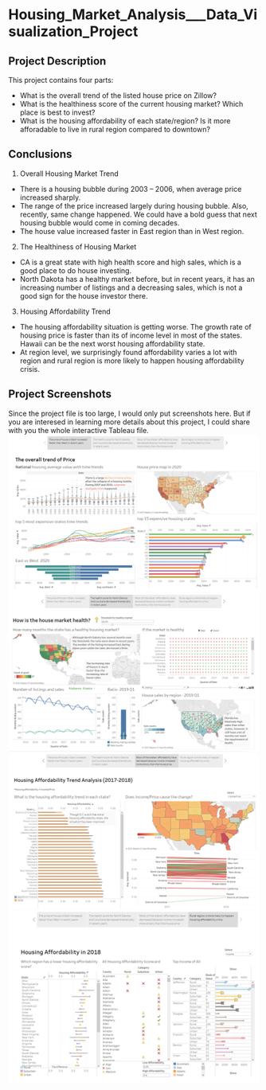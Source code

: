 # Housing_Market_Analysis___Data_Visualization_Project
## Project Description
This project contains four parts:
- What is the overall trend of the listed house price on Zillow?
- What is the healthiness score of the current housing market? Which place is best to invest?
- What is the housing affordability of each state/region? Is it more afforadable to live in rural region compared to downtown?

## Conclusions
1. Overall Housing Market Trend
  - There is a housing bubble during 2003 – 2006, when average price increased sharply.
  - The range of the price increased largely during housing bubble. Also, recently, same change happened. We could have a bold guess that next housing bubble would come in coming decades.
  - The house value increased faster in East region than in West region.

2. The Healthiness of Housing Market
  - CA is a great state with high health score and high sales, which is a good place to do house investing.
  - North Dakota has a healthy market before, but in recent years, it has an increasing number of listings and a decreasing sales, which is not a good sign for the house investor there.

3. Housing Affordability Trend
  - The housing affordability situation is getting worse. The growth rate of housing price is faster than its of income level in most of the states. Hawaii can be the next worst housing affordability state.
  - At region level, we surprisingly found affordability varies a lot with region and rural region is more likely to happen housing affordability crisis. 

## Project Screenshots
Since the project file is too large, I would only put screenshots here. But if you are interesed in learning more details about this project, I could share with you the whole interactive Tableau file.
![Screenshot1](https://github.com/yuanyuanqu/Housing_Market_Analysis___Data_Visualization_Project/blob/main/Screenshot1.png)
![Screenshot2](https://github.com/yuanyuanqu/Housing_Market_Analysis___Data_Visualization_Project/blob/main/Screenshot2.png)
![Screenshot3](https://github.com/yuanyuanqu/Housing_Market_Analysis___Data_Visualization_Project/blob/main/Screenshot3.png)
![Screenshot4](https://github.com/yuanyuanqu/Housing_Market_Analysis___Data_Visualization_Project/blob/main/Screenshot4.png)
